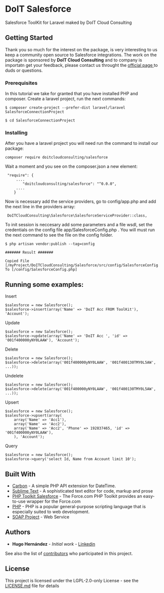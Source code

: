 # DoIT Salesforce

Salesforce ToolKit for Laravel maked by DoIT Cloud Consulting

## Getting Started

Thank you so much for the interest on the package, is very interesting to us keep a community open source to Salesforce integrations. The work on the package is sponsored by **DoIT Cloud Consulting** and to company is importatn get your feedback, please contact us throught the [official page ](http://www.doitcloud.consulting/) to duds or questions.

### Prerequisites

In this tutorial we take for granted that you have installed PHP and composer. Create a laravel project, run the next commands:

```
$ composer create-project --prefer-dist laravel/laravel SalesforceConnectionProject
```
```
$ cd SalesforceConnectionProject
```

### Installing

After you have a laravel project you will need run the command to install our package:


```
composer require doitcloudconsulting/salesforce
```

Wait a moment and you see on the composer.json a new element:

```
 "require": {
     ....
        "doitcloudconsulting/salesforce": "^0.0.0",
     ....
    }
```


Now is necessary add the service providers, go to config/app.php and add the next line in the providers array:


```
 DoITCloudConsulting\Salesforce\SalesforceServiceProvider::class,
```

To init session is neccesary add some parameters and a file wsdl, set the credentials on the config file app/SalesforceConfig.php . You will must run the next command to see the file on the config folder.

```
$ php artisan vendor:publish --tag=config

####### Result #######

Copied File [/myProject/DoITCloudConsulting/Salesforce/src/config/SalesforceConfig.php] To [/config/SalesforceConfig.php]

```




## Running some examples:

Insert

```
$salesforce = new Salesforce();
$salesforce->insert(array('Name' => 'DoIT Acc FROM ToolKit'), 'Account');

```

Update

```
$salesforce = new Salesforce();
$salesforce->update(array('Name' => 'DoIT Acc ', 'id' => '001f400000yNY0LAAW'), 'Account');
```

Delete

```
$salesforce = new Salesforce();
$salesforce->delete(array('001f400000yNY0LAAW', '001f400130TMY0L5AW', ...));
```

Undelete

```
$salesforce = new Salesforce();
$salesforce->delete(array('001f400000yNY0LAAW', '001f400130TMY0L5AW', ...));
```

Upsert

```
$salesforce = new Salesforce();
$salesforce->upsert(array(
	array('Name' => 'Acc1'),
	array('Name' => 'Acc2'),
	array('Name' => 'Acc2', 'Phone' => 192837465, 'id' => '001f400000yNY0LAAW'),
	), 'Account');
```

Query

```
$salesforce = new Salesforce();
$salesforce->query('select Id, Name from Account limit 10');
```



<!-- ### Break down into end to end tests

Explain what these tests test and why

```
Give an example
```

### And coding style tests

Explain what these tests test and why

```
Give an example
``` -->

<!-- ## Deployment

Add additional notes about how to deploy this on a live system -->

## Built With

* [Carbon](https://carbon.nesbot.com/docs/) - A simple PHP API extension for DateTime.
* [Sublime Text](https://www.sublimetext.com/) - A sophisticated text editor for
code, markup and prose
* [PHP Toolkit Salesforce](https://developer.salesforce.com/index.php?title=Getting_Started_with_the_Force.com_Toolkit_for_PHP&oldid=51397) - The Force.com PHP Toolkit provides an easy-to-use wrapper for the Force.com 
* [PHP](https://php.net/) - PHP is a popular general-purpose scripting language that is especially suited to web development.
* [SOAP Project](https://www.php.net/manual/es/book.soap.php) - Web Service

<!-- ## Contributing

Please read [CONTRIBUTING.md](https://gist.github.com/PurpleBooth/b24679402957c63ec426) for details on our code of conduct, and the process for submitting pull requests to us. -->
 
## Authors

* **Hugo Hernández** - *Initial work* - [Linkedin](https://www.linkedin.com/in/hugo-hern%C3%A1ndez-65921080/)

See also the list of [contributors](https://github.com/your/project/contributors) who participated in this project.

## License

This project is licensed under the LGPL-2.0-only License - see the [LICENSE.md](LICENSE.md) file for details

<!-- ## Acknowledgments

* Inspiration
* etc -->

